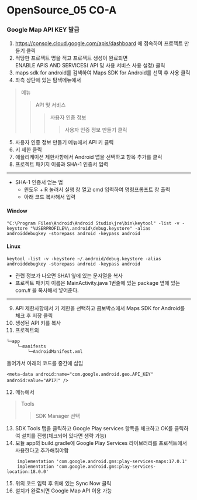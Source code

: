 # OpenSource_05 CO-A
### Google Map API KEY 발급
1. https://console.cloud.google.com/apis/dashboard 에 접속하여 프로젝트 만들기 클릭
2. 적당한 프로젝트 명을 적고 프로젝트 생성이 완료되면<br>ENABLE APIS AND SERVICES( API 및 사용 서비스 사용 설정) 클릭
3. maps sdk for android를 검색하여 Maps SDK for Android를 선택 후 사용 클릭
4. 좌측 상단에 있는 탐색메뉴에서 
> 메뉴
>> API 및 서비스 
>>> 사용자 인증 정보 
>>>> 사용자 인증 정보 만들기 
클릭
5. 사용자 인증 정보 만들기 메뉴에서 API 키 클릭
6. 키 제한 클릭
7. 애플리케이션 제한사항에서  Android 앱을 선택하고 항목  추가를 클릭
8. 프로젝트 패키지 이름과 SHA-1 인증서 입력   
------- 
+ SHA-1 인증서 얻는 법
    + 윈도우 + R 눌러서 실행 창 열고 cmd 입력하여 명령프롬프트 창 출력
    + 아래 코드 복사해서 입력
#### Window
```
"C:\Program Files\Android\Android Studio\jre\bin\keytool" -list -v -keystore "%USERPROFILE%\.android\debug.keystore" -alias androiddebugkey -storepass android -keypass android
```
#### Linux
```
keytool -list -v -keystore ~/.android/debug.keystore -alias androiddebugkey -storepass android -keypass android
```
 + 관련 정보가 나오면 SHA1 옆에 있는 문자열을 복사
+ 프로젝트 패키지 이름은 MainActivity.java 1번줄에 있는 package 옆에 있는 com.# 을 복사해서 넣어준다.
-------

9. API 제한사항에서 키 제한을 선택하고 콤보박스에서 Maps SDK for Android를 체크 후 저장 클릭
10. 생성된 API 키를 복사
11. 프로젝트의 
```
└─app
    └─manifests
        └─AndroidManifest.xml
```
들어가서 아래의 코드를 중간에 삽입
```
<meta-data android:name="com.google.android.geo.API_KEY" 
android:value="API키" /> 
``` 
12. 메뉴에서 
> Tools 
>> SDK Manager 선택
13. SDK Tools 탭을 클릭하고 Google Play services 항목을 체크하고 OK를 클릭하여 설치를 진행(체크되어 있다면 생략 가능)
14. 모듈 app의 build.gradle에 Google Play Services 라이브러리를 프로젝트에서 사용한다고 추가해줘야함 
```
    implementation 'com.google.android.gms:play-services-maps:17.0.1'
    implementation 'com.google.android.gms:play-services-location:18.0.0' 
``` 
15. 위의 코드 입력 후 위에 있는 Sync Now 클릭
16. 설치가 완료되면 Google Map API 이용 가능
